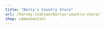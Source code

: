 ```yaml
---
title: "Berty's Country Store"
url: /harvey-station/bertys-country-store/
shop: Lebensmittel
---
```

